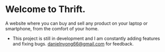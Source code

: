 # Welcome to Thrift.

A website where you can buy and sell any product on your laptop or smartphone, from the comfort of your home.

- This project is still in development and I am constantly adding features and fixing bugs. danielnyong66@gmail.com for feedback.
